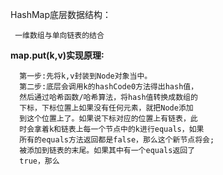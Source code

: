 
HashMap底层数据结构：
     
     一维数组与单向链表的结合
    

**map.put(k,v)实现原理∶**

      第一步:先将k,v封装到Node对象当中。
      第二步:底层会调用k的hashCode0方法得出hash值，
      然后通过哈希函数/哈希算法，将hash值转换成数组的
      下标，下标位置上如果没有任何元素，就把Node添加
      到这个位置上了。如果说下标对应的位置上有链表，此
      时会拿着k和链表上每一个节点中的k进行equals，如果
      所有的equals方法返回都是false，那么这个新节点将会;
      被添加到链表的末尾。如果其中有一个equals返回了
      true，那么
